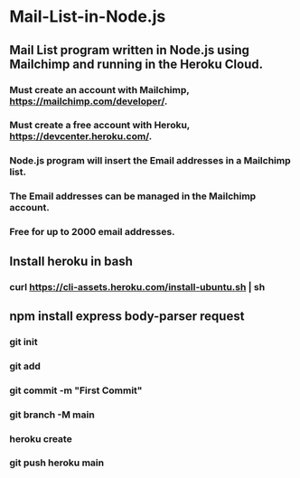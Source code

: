 # Mail-List-in-Node.js 
## Mail List program written in Node.js using Mailchimp and running in the Heroku Cloud.
### Must create an account with Mailchimp, https://mailchimp.com/developer/.
### Must create a free account with Heroku, https://devcenter.heroku.com/.

### Node.js program will insert the Email addresses in a Mailchimp list.
### The Email addresses can be managed in the Mailchimp account.
### Free for up to 2000 email addresses.

## Install heroku in bash
### curl https://cli-assets.heroku.com/install-ubuntu.sh | sh

## npm install express body-parser request

### git init
### git add
### git commit -m "First Commit"
### git branch -M main

### heroku create
### git push heroku main
### 
